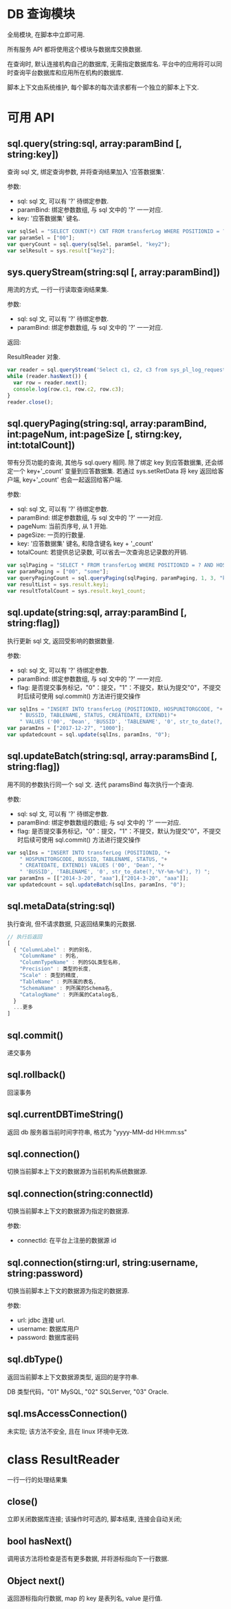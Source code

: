 # DB 查询模块

全局模块, 在脚本中立即可用.

所有服务 API 都将使用这个模块与数据库交换数据.

在查询时, 默认连接机构自己的数据库, 无需指定数据库名.
平台中的应用将可以同时查询平台数据库和应用所在机构的数据库.

脚本上下文由系统维护, 每个脚本的每次请求都有一个独立的脚本上下文.


# 可用 API


## sql.query(string:sql, array:paramBind [, string:key])

查询 sql 文, 绑定查询参数, 并将查询结果加入 '应答数据集'.

参数:

* sql: sql 文, 可以有 '?' 待绑定参数.
* paramBind: 绑定参数数组, 与 sql 文中的 '?' 一一对应.
* key: '应答数据集' 键名.


```javascript
var sqlSel = "SELECT COUNT(*) CNT FROM transferLog WHERE POSITIONID = ? ";
var paramSel = ["00"];
var queryCount = sql.query(sqlSel, paramSel, "key2");
var selResult = sys.result["key2"];
```


## sys.queryStream(string:sql [, array:paramBind])

用流的方式, 一行一行读取查询结果集.

参数:

* sql: sql 文, 可以有 '?' 待绑定参数.
* paramBind: 绑定参数数组, 与 sql 文中的 '?' 一一对应.

返回:

ResultReader 对象.

```js
var reader = sql.queryStream('Select c1, c2, c3 from sys_pl_log_request', []);
while (reader.hasNext()) {
  var row = reader.next();
  console.log(row.c1, row.c2, row.c3);
}
reader.close();
```


## sql.queryPaging(string:sql, array:paramBind, int:pageNum, int:pageSize [, stirng:key, int:totalCount])

带有分页功能的查询, 其他与 sql.query 相同.
除了绑定 key 到应答数据集, 还会绑定一个 key+'\_count' 变量到应答数据集.
若通过 sys.setRetData 将 key 返回给客户端, key+'\_count' 也会一起返回给客户端.

参数:

* sql: sql 文, 可以有 '?' 待绑定参数.
* paramBind: 绑定参数数组, 与 sql 文中的 '?' 一一对应.
* pageNum: 当前页序号, 从 1 开始.
* pageSize: 一页的行数量.
* key: '应答数据集' 键名, 和隐含键名 key + '\_count'
* totalCount: 若提供总记录数, 可以省去一次查询总记录数的开销.


```javascript
var sqlPaging = "SELECT * FROM transferLog WHERE POSITIONID = ? AND HOSPUNITORGCODE = ? ";
var paramPaging = ["00", "some"];
var queryPagingCount = sql.queryPaging(sqlPaging, paramPaging, 1, 3, "key1");
var resultList = sys.result.key1;	
var resultTotalCount = sys.result.key1_count;
```


## sql.update(string:sql, array:paramBind [, string:flag])

执行更新 sql 文, 返回受影响的数据数量.

参数:

* sql: sql 文, 可以有 '?' 待绑定参数.
* paramBind: 绑定参数数组, 与 sql 文中的 '?' 一一对应.
* flag: 是否提交事务标记，"0"：提交，"1"：不提交，默认为提交"0"，不提交时后续可使用 sql.commit() 方法进行提交操作

```javascript
var sqlIns = "INSERT INTO transferLog (POSITIONID, HOSPUNITORGCODE, "+
    " BUSSID, TABLENAME, STATUS, CREATEDATE, EXTEND1)"+
    " VALUES ('00', 'Dean', 'BUSSID', 'TABLENAME', '0', str_to_date(?, '%Y-%m-%d'), ?)";
var paramIns = ["2017-12-27", "1000"];
var updatedcount = sql.update(sqlIns, paramIns, "0");
```


## sql.updateBatch(string:sql, array:paramsBind [, string:flag])

用不同的参数执行同一个 sql 文. 迭代 paramsBind 每次执行一个查询.

参数:

* sql: sql 文, 可以有 '?' 待绑定参数.
* paramBind: 绑定参数数组的数组; 与 sql 文中的 '?' 一一对应.
* flag: 是否提交事务标记，"0"：提交，"1"：不提交，默认为提交"0"，不提交时后续可使用 sql.commit() 方法进行提交操作


```javascript
var sqlIns = "INSERT INTO transferLog (POSITIONID, "+
    " HOSPUNITORGCODE, BUSSID, TABLENAME, STATUS, "+
    " CREATEDATE, EXTEND1) VALUES ('00', 'Dean', "+
    " 'BUSSID', 'TABLENAME', '0', str_to_date(?,'%Y-%m-%d'), ?) ";
var paramIns = [["2014-3-20", "aaa"],["2014-3-20", "aaa"]];
var updatedcount = sql.updateBatch(sqlIns, paramIns, "0");
```


## sql.metaData(string:sql)

执行查询, 但不请求数据, 只返回结果集的元数据.

```javascript
// 执行后返回
[
  { "ColumnLabel" : 列的别名,
    "ColumnName" : 列名,
    "ColumnTypeName" : 列的SQL类型名称,
    "Precision" : 类型的长度,
    "Scale" : 类型的精度,
    "TableName" : 列所属的表名,
    "SchemaName" : 列所属的Schema名,
    "CatalogName" : 列所属的Catalog名,
  }
  ...更多
]	
```


## sql.commit()

递交事务


## sql.rollback()

回滚事务


## sql.currentDBTimeString()

返回 db 服务器当前时间字符串, 格式为 "yyyy-MM-dd HH:mm:ss"


## sql.connection()

切换当前脚本上下文的数据源为当前机构系统数据源.


## sql.connection(string:connectId)

切换当前脚本上下文的数据源为指定的数据源.

参数: 

* connectId: 在平台上注册的数据源 id


## sql.connection(stirng:url, string:username, string:password)

切换当前脚本上下文的数据源为指定的数据源.

参数:

* url: jdbc 连接 url.
* username: 数据库用户
* password: 数据库密码


## sql.dbType()

返回当前脚本上下文数据源类型, 返回的是字符串.

DB 类型代码，"01" MySQL, "02" SQLServer, "03" Oracle.


## sql.msAccessConnection()

未实现; 该方法不安全, 且在 linux 环境中无效.



# class ResultReader
 
一行一行的处理结果集

## close()

立即关闭数据库连接; 
该操作时可选的, 脚本结束, 连接会自动关闭;


## bool hasNext()

调用该方法将检查是否有更多数据, 并将游标指向下一行数据.


## Object next()

返回游标指向行数据, map 的 key 是表列名, value 是行值.